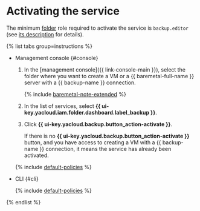 # Activating the service

The minimum [folder](../../resource-manager/concepts/resources-hierarchy.md#folder) role required to activate the service is `backup.editor` (see [its description](../security/index.md#backup-editor) for details).

{% list tabs group=instructions %}

- Management console {#console}

  1. In the [management console]({{ link-console-main }}), select the folder where you want to create a VM or a {{ baremetal-full-name }} server with a {{ backup-name }} connection.
  
      {% include [baremetal-note-extended](../../_includes/backup/baremetal-note-extended.md) %}
  1. In the list of services, select **{{ ui-key.yacloud.iam.folder.dashboard.label_backup }}**.
  1. Click **{{ ui-key.yacloud.backup.button_action-activate }}**.

      If there is no **{{ ui-key.yacloud.backup.button_action-activate }}** button, and you have access to creating a VM with a {{ backup-name }} connection, it means the service has already been activated.

  {% include [default-policies](../../_includes/backup/default-policies.md) %}

- CLI {#cli}

  {% include [default-policies](../../_includes/backup/operations/cli-activate-service.md) %}

{% endlist %}